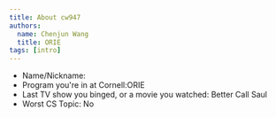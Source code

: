 ```yaml
---
title: About cw947
authors:
  name: Chenjun Wang
  title: ORIE
tags: [intro]
---
```


- Name/Nickname:
- Program you're in at Cornell:ORIE
- Last TV show you binged, or a movie you watched: Better Call Saul
- Worst CS Topic: No
